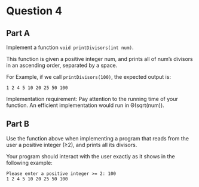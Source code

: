 # Question 4

## Part A

Implement a function `void printDivisors(int num)`.

This function is given a positive integer num, and prints all of num’s 
divisors in an ascending order, separated by a space.

For Example, if we call `printDivisors(100)`, the expected output is:

    1 2 4 5 10 20 25 50 100

Implementation requirement: Pay attention to the running time of your 
function. An efficient implementation would run in Θ(sqrt(num)).

## Part B

Use the function above when implementing a program that reads from the 
user a positive integer (≥2), and prints all its divisors.

Your program should interact with the user exactly as it shows in the 
following example:

    Please enter a positive integer >= 2: 100
    1 2 4 5 10 20 25 50 100